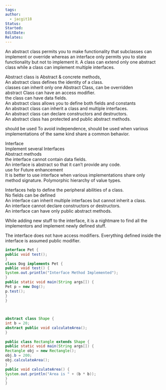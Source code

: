 ```yaml
---
tags: 
author:
  - jacgit18
Status: 
Started: 
EditDate: 
Relates:
---
```

An abstract class permits you to make functionality that subclasses can implement or override whereas an interface only permits you to state functionality but not to implement it. A class can extend only one abstract class while a class can implement multiple interfaces.  
  
Abstract class is Abstract & concrete methods,  
An abstract class defines the identity of a class.  
classes can inherit only one Abstract Class, can be overridden  
abstract Class can have an access modifier.  
the class can have data fields.  
An abstract class allows you to define both fields and constants  
An abstract class can inherit a class and multiple interfaces.  
An abstract class can declare constructors and destructors.  
An abstract class has protected and public abstract methods.  
  
should be used To avoid independence, should be used when various implementations of the same kind share a common behavior.  
  
Interface  
Implement several Interfaces  
Abstract methods  
the interface cannot contain data fields.  
An interface is abstract so that it can’t provide any code.  
use for Future enhancement  
It is better to use interface when various implementations share only method signature. Polymorphic hierarchy of value types.  
  
Interfaces help to define the peripheral abilities of a class.  
No fields can be defined  
An interface can inherit multiple interfaces but cannot inherit a class.  
An interface cannot declare constructors or destructors.  
An interface can have only public abstract methods.  
  
While adding new stuff to the interface, it is a nightmare to find all the implementors and implement newly defined stuff.  
  
The interface does not have access modifiers. Everything defined inside the interface is assumed public modifier.  
  
  
  
```java
interface Pet {  
public void test();  
}  
class Dog implements Pet {  
public void test() {  
System.out.println("Interface Method Implemented");  
}  
public static void main(String args[]) {  
Pet p = new Dog();  
p.test();  
}  
}  
  
  

abstract class Shape {  
int b = 20;  
abstract public void calculateArea();  
}  
  
public class Rectangle extends Shape {  
public static void main(String args[]) {  
Rectangle obj = new Rectangle();  
obj.b = 200;  
obj.calculateArea();  
}  
public void calculateArea() {  
System.out.println("Area is " + (b * b));  
}  
}
```